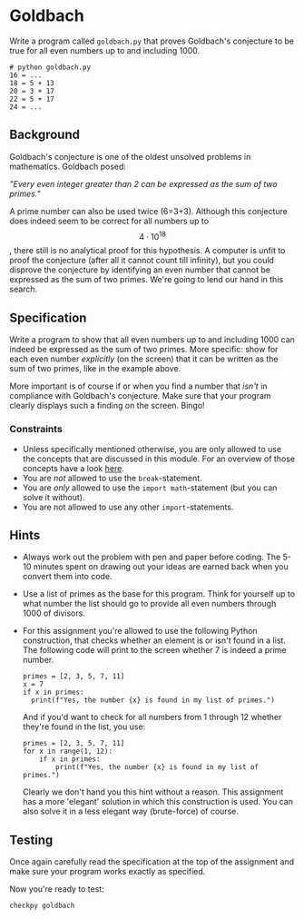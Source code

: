 # Goldbach

Write a program called `goldbach.py` that proves Goldbach's conjecture to be true for all even numbers up to and including 1000.

    # python goldbach.py
    16 = ...
    18 = 5 + 13
    20 = 3 + 17
    22 = 5 + 17
    24 = ...

## Background

Goldbach's conjecture is one of the oldest unsolved problems in mathematics. Goldbach posed:

*"Every even integer greater than 2 can be expressed as the sum of two primes."*

A prime number can also be used twice (6=3+3). Although this conjecture does indeed seem to be correct for all numbers up to $$4\cdot10^{18}$$, there still is no analytical proof for this hypothesis. A computer is unfit to proof the conjecture (after all it cannot count till infinity), but you could disprove the conjecture by identifying an even number that cannot be expressed as the sum of two primes. We're going to lend our hand in this search.

## Specification

Write a program to show that all even numbers up to and including 1000 can indeed be expressed as the sum of two primes. More specific: show for each even number *explicitly* (on the screen) that it can be written as the sum of two primes, like in the example above.

More important is of course if or when you find a number that *isn't* in compliance with Goldbach's conjecture. Make sure that your program clearly displays such a finding on the screen. Bingo!

### Constraints
* Unless specifically mentioned otherwise, you are only allowed to use the concepts that are discussed in this module.
For an overview of those concepts have a look [here](/python/en/overview).
* You are *not* allowed to use the `break`-statement.
* You are *only* allowed to use the `import math`-statement (but you can solve it without).
* You are not allowed to use any other `import`-statements.

## Hints

* Always work out the problem with pen and paper before coding. The 5-10 minutes spent on drawing out your ideas are earned back when you convert them into code.

* Use a list of primes as the base for this program. Think for yourself up to what number the list should go to provide all even numbers through 1000 of divisors.

* For this assignment you're allowed to use the following Python construction, that checks whether an element is or isn't found in a list. The following code will print to the screen whether 7 is indeed a prime number.

      primes = [2, 3, 5, 7, 11]
      x = 7
      if x in primes:
        print(f"Yes, the number {x} is found in my list of primes.")

  And if you'd want to check for all numbers from 1 through 12 whether they're found in the list, you use:

      primes = [2, 3, 5, 7, 11]
      for x in range(1, 12):
          if x in primes:
              print(f"Yes, the number {x} is found in my list of primes.")

  Clearly we don't hand you this hint without a reason. This assignment has a more 'elegant' solution in which this construction is used. You can also solve it in a less elegant way (brute-force) of course.

## Testing

Once again carefully read the specification at the top of the assignment and make sure your program works exactly as specified.

Now you're ready to test:

    checkpy goldbach
